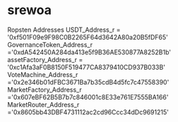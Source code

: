 # srewoa

Ropsten Addresses
USDT_Address_r = '0xf501F09e9F98C0B2265F64d3642A80a20B5fDF65'
GovernanceToken_Address_r ='0xdA542450A284da413e5f9B36AE530877A8252B1b'
assetFactory_Address_r = '0xc1Afa3aF0B8150F519477CA8379410CD937B033B'
VoteMachine_Address_r ='0x2e346b01dFBC3671Ba7b35cdB4d5fc7c47558390'
MarketFactory_Address_r ='0x607eBF62B5B7b7c846001c8E33e761E7555BA166'
MarketRouter_Address_r ='0x8605bb43DBF4731112ac2cd96Ccc34dDc9691215'

